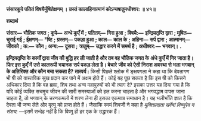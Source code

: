 **संसारकूपे पतितं विषयैर्मुषितेक्षणम् ।** **ग्रस्तं कालाहिनात्मानं कोऽन्यषातुमधीश्वर: ॥ ४१॥** 

**शब्दार्थ** 

**संसार—** **भौतिक जगत** **; कूपे—** **अन्धे कुएँ में** **; पतितम्—** **गिरा हुआ** **; विषयै:—** **इन्द्रियतृप्ति द्वारा** **; मुषित—** **चुराई गई** **; ईक्षणम्—** **²ष्टि** **; ग्रस्तम्—** **पकड़ा हुआ** **; काल—** **काल के** **; अहिना—** **सर्प द्वारा** **; आत्मानम्—** **जीवको** **; क:—** **कौन** **; अन्य:—** **दूसरा** **;** **त्रातुम्—** **उद्धार करने में समर्थ है** **; अधीश्वर:—** **भगवान्।** **.** 

**इन्द्रियतृप्ति के कार्यों द्वारा जीव की बुद्धि हर ली जाती है और तब वह भौतिक जगत के** **अंधे कुएँ में गिर जाता है। फिर इस कुएँ में उसे कालरूपी भयानक सर्प पकड़ लेता है। बेचारे** **जीव को ऐसी निराश अवस्था से भला भगवान् के अतिरिक्त और कौन बचा सकता है?** **तात्पर्य :** किसी पिछले श्लोक में ङ्क्षपगला ने कहा था कि देवतागण भी षी को वास्तविक सुख प्रदान कर पाने में अक्षम होते हैं। कोई यह पूछ सकता है कि इस षी को किसने अधिकार दिया है कि वह ब्रह्मा, शिव तथा अन्य महापुरुषों को भी त्याग दे? इसका उत्तर यह दिया गया है कि यदि कोई व्यक्ति सचमुच जीवन की सारी समस्याओं को हल करना चाहता है और भगवद्धाम वापस जाना चाहता है, तो भगवान् के चरणकमलों में शरण लेना ही इसका एकमात्र समाधान है। यह भलीभाँति ज्ञात है कि देवता भी जन्म लेते और मृत्यु को प्राप्त होते हैं। जैसाकि स्वयं शिवजी ने कहा है *मुक्तिप्रदाता सर्वेषां विष्णुरेव न संशय:* —इसमें सन्देह नहीं है कि विष्णु ही हर एक के उद्धारक हैं।  